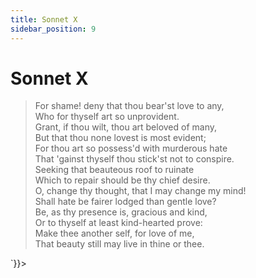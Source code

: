 ```yaml
---
title: Sonnet X
sidebar_position: 9
---
```

<div dangerouslySetInnerHTML={{__html: `<div><HTML><HEAD><TITLE>Sonnet X</TITLE></HEAD>
<BODY><H1>Sonnet X</H1>

<BLOCKQUOTE>For shame! deny that thou bear'st love to any,<BR>
Who for thyself art so unprovident.<BR>
Grant, if thou wilt, thou art beloved of many,<BR>
But that thou none lovest is most evident;<BR>
For thou art so possess'd with murderous hate<BR>
That 'gainst thyself thou stick'st not to conspire.<BR>
Seeking that beauteous roof to ruinate<BR>
Which to repair should be thy chief desire.<BR>
O, change thy thought, that I may change my mind!<BR>
Shall hate be fairer lodged than gentle love?<BR>
Be, as thy presence is, gracious and kind,<BR>
Or to thyself at least kind-hearted prove:<BR>
  Make thee another self, for love of me,<BR>
  That beauty still may live in thine or thee.<BR>
</BLOCKQUOTE>

</BODY></HTML>
</div>`}}></div>